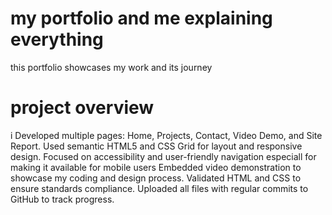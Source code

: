 # my portfolio and me explaining everything
this portfolio showcases my work and its journey 
# project overview 
i Developed multiple pages: Home, Projects, Contact, Video Demo, and Site Report.
Used semantic HTML5 and CSS Grid for layout and responsive design.
Focused on accessibility and user-friendly navigation especiall for making it available for mobile users
Embedded video demonstration to showcase my coding and design process.
Validated HTML and CSS to ensure standards compliance.
Uploaded all files with regular commits to GitHub to track progress.

